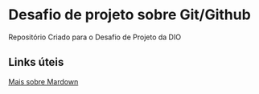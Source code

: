 # Desafio de projeto sobre Git/Github
Repositório Criado para o Desafio de Projeto da DIO

## Links úteis
[Mais sobre Mardown](https://www.markdownguide.org/cheat-sheet/)
